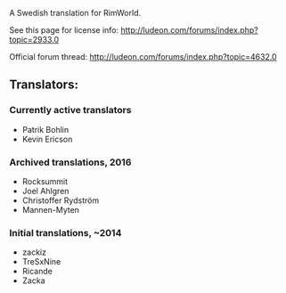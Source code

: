 ﻿A Swedish translation for RimWorld.

See this page for license info:
http://ludeon.com/forums/index.php?topic=2933.0

Official forum thread:
http://ludeon.com/forums/index.php?topic=4632.0

## Translators:

### Currently active translators
- Patrik Bohlin
- Kevin Ericson

### Archived translations, 2016
- Rocksummit
- Joel Ahlgren
- Christoffer Rydström
- Mannen-Myten

### Initial translations, ~2014
- zackiz
- TreSxNine
- Ricande
- Zacka
